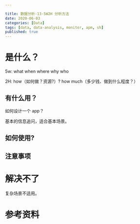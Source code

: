 ```yaml
---

title: 数据分析-13-5W2H 分析方法
date: 2020-06-03
categories: [Data]
tags: [data, data-analysis, monitor, apm, sh]
published: true
---
```



# 是什么？

5w: what when where why who

2H: how（如何做？资源?）? how much（多少钱、做到什么程度？）

## 有什么用？

如何设计一个 app？

基本的信息追问，适合基本场景。

## 如何使用?

## 注意事项

# 解决不了

复杂场景不适用。



# 参考资料

